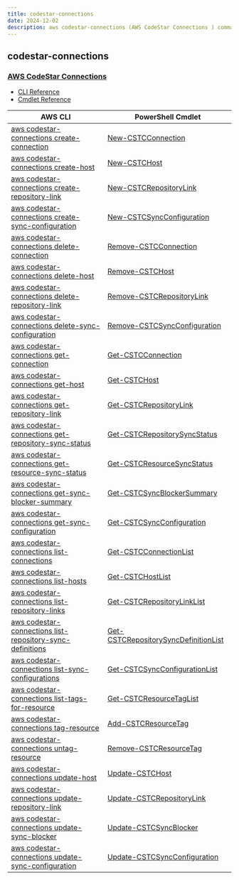 ```yaml
---
title: codestar-connections
date: 2024-12-02
description: aws codestar-connections (AWS CodeStar Connections ) command/cmdlet list.
---
```


## codestar-connections

### [AWS CodeStar Connections ](https://aws.amazon.com/codestar/)

* [CLI Reference](https://awscli.amazonaws.com/v2/documentation/api/latest/reference/codestar-connections/index.html)
* [Cmdlet Reference](https://docs.aws.amazon.com/powershell/latest/reference/items/CodeStarconnections_cmdlets.html)

|AWS CLI|PowerShell Cmdlet|
|----|----|
|[aws codestar-connections create-connection](https://awscli.amazonaws.com/v2/documentation/api/latest/reference/codestar-connections/create-connection.html)|[New-CSTCConnection](https://docs.aws.amazon.com/powershell/latest/reference/items/New-CSTCConnection.html)|
|[aws codestar-connections create-host](https://awscli.amazonaws.com/v2/documentation/api/latest/reference/codestar-connections/create-host.html)|[New-CSTCHost](https://docs.aws.amazon.com/powershell/latest/reference/items/New-CSTCHost.html)|
|[aws codestar-connections create-repository-link](https://awscli.amazonaws.com/v2/documentation/api/latest/reference/codestar-connections/create-repository-link.html)|[New-CSTCRepositoryLink](https://docs.aws.amazon.com/powershell/latest/reference/items/New-CSTCRepositoryLink.html)|
|[aws codestar-connections create-sync-configuration](https://awscli.amazonaws.com/v2/documentation/api/latest/reference/codestar-connections/create-sync-configuration.html)|[New-CSTCSyncConfiguration](https://docs.aws.amazon.com/powershell/latest/reference/items/New-CSTCSyncConfiguration.html)|
|[aws codestar-connections delete-connection](https://awscli.amazonaws.com/v2/documentation/api/latest/reference/codestar-connections/delete-connection.html)|[Remove-CSTCConnection](https://docs.aws.amazon.com/powershell/latest/reference/items/Remove-CSTCConnection.html)|
|[aws codestar-connections delete-host](https://awscli.amazonaws.com/v2/documentation/api/latest/reference/codestar-connections/delete-host.html)|[Remove-CSTCHost](https://docs.aws.amazon.com/powershell/latest/reference/items/Remove-CSTCHost.html)|
|[aws codestar-connections delete-repository-link](https://awscli.amazonaws.com/v2/documentation/api/latest/reference/codestar-connections/delete-repository-link.html)|[Remove-CSTCRepositoryLink](https://docs.aws.amazon.com/powershell/latest/reference/items/Remove-CSTCRepositoryLink.html)|
|[aws codestar-connections delete-sync-configuration](https://awscli.amazonaws.com/v2/documentation/api/latest/reference/codestar-connections/delete-sync-configuration.html)|[Remove-CSTCSyncConfiguration](https://docs.aws.amazon.com/powershell/latest/reference/items/Remove-CSTCSyncConfiguration.html)|
|[aws codestar-connections get-connection](https://awscli.amazonaws.com/v2/documentation/api/latest/reference/codestar-connections/get-connection.html)|[Get-CSTCConnection](https://docs.aws.amazon.com/powershell/latest/reference/items/Get-CSTCConnection.html)|
|[aws codestar-connections get-host](https://awscli.amazonaws.com/v2/documentation/api/latest/reference/codestar-connections/get-host.html)|[Get-CSTCHost](https://docs.aws.amazon.com/powershell/latest/reference/items/Get-CSTCHost.html)|
|[aws codestar-connections get-repository-link](https://awscli.amazonaws.com/v2/documentation/api/latest/reference/codestar-connections/get-repository-link.html)|[Get-CSTCRepositoryLink](https://docs.aws.amazon.com/powershell/latest/reference/items/Get-CSTCRepositoryLink.html)|
|[aws codestar-connections get-repository-sync-status](https://awscli.amazonaws.com/v2/documentation/api/latest/reference/codestar-connections/get-repository-sync-status.html)|[Get-CSTCRepositorySyncStatus](https://docs.aws.amazon.com/powershell/latest/reference/items/Get-CSTCRepositorySyncStatus.html)|
|[aws codestar-connections get-resource-sync-status](https://awscli.amazonaws.com/v2/documentation/api/latest/reference/codestar-connections/get-resource-sync-status.html)|[Get-CSTCResourceSyncStatus](https://docs.aws.amazon.com/powershell/latest/reference/items/Get-CSTCResourceSyncStatus.html)|
|[aws codestar-connections get-sync-blocker-summary](https://awscli.amazonaws.com/v2/documentation/api/latest/reference/codestar-connections/get-sync-blocker-summary.html)|[Get-CSTCSyncBlockerSummary](https://docs.aws.amazon.com/powershell/latest/reference/items/Get-CSTCSyncBlockerSummary.html)|
|[aws codestar-connections get-sync-configuration](https://awscli.amazonaws.com/v2/documentation/api/latest/reference/codestar-connections/get-sync-configuration.html)|[Get-CSTCSyncConfiguration](https://docs.aws.amazon.com/powershell/latest/reference/items/Get-CSTCSyncConfiguration.html)|
|[aws codestar-connections list-connections](https://awscli.amazonaws.com/v2/documentation/api/latest/reference/codestar-connections/list-connections.html)|[Get-CSTCConnectionList](https://docs.aws.amazon.com/powershell/latest/reference/items/Get-CSTCConnectionList.html)|
|[aws codestar-connections list-hosts](https://awscli.amazonaws.com/v2/documentation/api/latest/reference/codestar-connections/list-hosts.html)|[Get-CSTCHostList](https://docs.aws.amazon.com/powershell/latest/reference/items/Get-CSTCHostList.html)|
|[aws codestar-connections list-repository-links](https://awscli.amazonaws.com/v2/documentation/api/latest/reference/codestar-connections/list-repository-links.html)|[Get-CSTCRepositoryLinkList](https://docs.aws.amazon.com/powershell/latest/reference/items/Get-CSTCRepositoryLinkList.html)|
|[aws codestar-connections list-repository-sync-definitions](https://awscli.amazonaws.com/v2/documentation/api/latest/reference/codestar-connections/list-repository-sync-definitions.html)|[Get-CSTCRepositorySyncDefinitionList](https://docs.aws.amazon.com/powershell/latest/reference/items/Get-CSTCRepositorySyncDefinitionList.html)|
|[aws codestar-connections list-sync-configurations](https://awscli.amazonaws.com/v2/documentation/api/latest/reference/codestar-connections/list-sync-configurations.html)|[Get-CSTCSyncConfigurationList](https://docs.aws.amazon.com/powershell/latest/reference/items/Get-CSTCSyncConfigurationList.html)|
|[aws codestar-connections list-tags-for-resource](https://awscli.amazonaws.com/v2/documentation/api/latest/reference/codestar-connections/list-tags-for-resource.html)|[Get-CSTCResourceTagList](https://docs.aws.amazon.com/powershell/latest/reference/items/Get-CSTCResourceTagList.html)|
|[aws codestar-connections tag-resource](https://awscli.amazonaws.com/v2/documentation/api/latest/reference/codestar-connections/tag-resource.html)|[Add-CSTCResourceTag](https://docs.aws.amazon.com/powershell/latest/reference/items/Add-CSTCResourceTag.html)|
|[aws codestar-connections untag-resource](https://awscli.amazonaws.com/v2/documentation/api/latest/reference/codestar-connections/untag-resource.html)|[Remove-CSTCResourceTag](https://docs.aws.amazon.com/powershell/latest/reference/items/Remove-CSTCResourceTag.html)|
|[aws codestar-connections update-host](https://awscli.amazonaws.com/v2/documentation/api/latest/reference/codestar-connections/update-host.html)|[Update-CSTCHost](https://docs.aws.amazon.com/powershell/latest/reference/items/Update-CSTCHost.html)|
|[aws codestar-connections update-repository-link](https://awscli.amazonaws.com/v2/documentation/api/latest/reference/codestar-connections/update-repository-link.html)|[Update-CSTCRepositoryLink](https://docs.aws.amazon.com/powershell/latest/reference/items/Update-CSTCRepositoryLink.html)|
|[aws codestar-connections update-sync-blocker](https://awscli.amazonaws.com/v2/documentation/api/latest/reference/codestar-connections/update-sync-blocker.html)|[Update-CSTCSyncBlocker](https://docs.aws.amazon.com/powershell/latest/reference/items/Update-CSTCSyncBlocker.html)|
|[aws codestar-connections update-sync-configuration](https://awscli.amazonaws.com/v2/documentation/api/latest/reference/codestar-connections/update-sync-configuration.html)|[Update-CSTCSyncConfiguration](https://docs.aws.amazon.com/powershell/latest/reference/items/Update-CSTCSyncConfiguration.html)|

